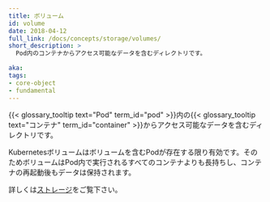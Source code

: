 ```yaml
---
title: ボリューム
id: volume
date: 2018-04-12
full_link: /docs/concepts/storage/volumes/
short_description: >
  Pod内のコンテナからアクセス可能なデータを含むディレクトリです。

aka: 
tags:
- core-object
- fundamental
---
```

 {{< glossary_tooltip text="Pod" term_id="pod" >}}内の{{< glossary_tooltip text="コンテナ" term_id="container" >}}からアクセス可能なデータを含むディレクトリです。

<!--more--> 

Kubernetesボリュームはボリュームを含むPodが存在する限り有効です。そのためボリュームはPod内で実行されるすべてのコンテナよりも長持ちし、コンテナの再起動後もデータは保持されます。

詳しくは[ストレージ](https://kubernetes.io/docs/concepts/storage/)をご覧下さい。
